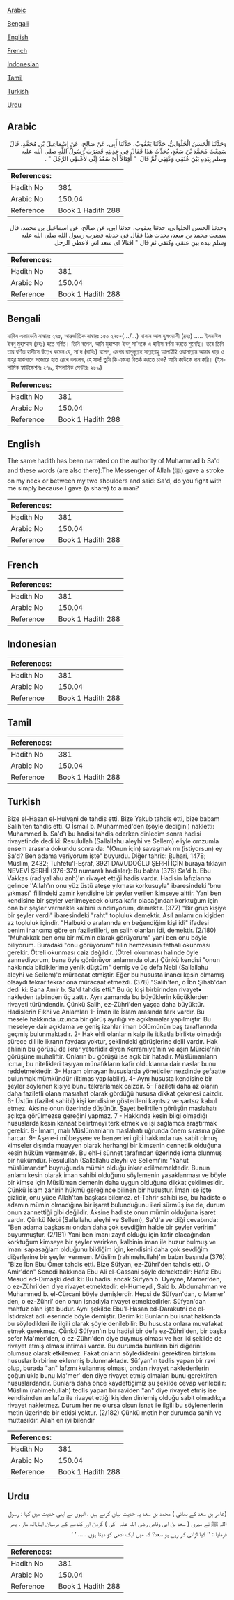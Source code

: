 [Arabic](#arabic)

[Bengali](#bengali)

[English](#english)

[French](#french)

[Indonesian](#indonesian)

[Tamil](#tamil)

[Turkish](#turkish)

[Urdu](#urdu)

## Arabic


<div dir="rtl" lang="ar" style={{fontSize:'larger',backgroundColor:'#f8f9fa',padding:20}}>
وَحَدَّثَنَا الْحَسَنُ الْحُلْوَانِيُّ، حَدَّثَنَا يَعْقُوبُ، حَدَّثَنَا أَبِي، عَنْ صَالِحٍ، عَنْ إِسْمَاعِيلَ بْنِ مُحَمَّدٍ، قَالَ سَمِعْتُ مُحَمَّدَ بْنَ سَعْدٍ، يُحَدِّثُ هَذَا فَقَالَ فِي حَدِيثِهِ فَضَرَبَ رَسُولُ اللَّهِ صلى الله عليه وسلم بِيَدِهِ بَيْنَ عُنُقِي وَكَتِفِي ثُمَّ قَالَ ‏ "‏ أَقِتَالاً أَىْ سَعْدُ إِنِّي لأُعْطِي الرَّجُلَ ‏"‏ ‏.‏
</div>
<div style={{backgroundColor:'#f8f9fa',padding:20, marginBottom: 10}}><table> <thead> <tr> <th>References:</th> <th></th> </tr> </thead> <tbody><tr><td>Hadith No</td><td>381</td></tr><tr><td>Arabic No</td><td>150.04</td></tr><tr><td>Reference</td><td>Book 1 Hadith 288</td></tr></tbody></table></div>


<div dir="rtl" lang="ar" style={{fontSize:'larger',backgroundColor:'#f8f9fa',padding:20}}>
وحدثنا الحسن الحلواني، حدثنا يعقوب، حدثنا ابي، عن صالح، عن اسماعيل بن محمد، قال سمعت محمد بن سعد، يحدث هذا فقال في حديثه فضرب رسول الله صلى الله عليه وسلم بيده بين عنقي وكتفي ثم قال " اقتالا اى سعد اني لاعطي الرجل
</div>
<div style={{backgroundColor:'#f8f9fa',padding:20, marginBottom: 10}}><table> <thead> <tr> <th>References:</th> <th></th> </tr> </thead> <tbody><tr><td>Hadith No</td><td>381</td></tr><tr><td>Arabic No</td><td>150.04</td></tr><tr><td>Reference</td><td>Book 1 Hadith 288</td></tr></tbody></table></div>

## Bengali


<div dir="ltr" lang="bn" style={{fontSize:'larger',backgroundColor:'#f8f9fa',padding:20}}>
হাদিস একাডেমি নাম্বারঃ ২৭৫, আন্তর্জাতিক নাম্বারঃ ১৫০ ২৭৫-(.../...) হাসান আল হুলওয়ানী (রহঃ) ..... ইসমাঈল ইবনু মুহাম্মাদ (রহঃ) হতে বর্ণিত। তিনি বলেন, আমি মুহাম্মাদ ইবনু সা'দকে এ হাদীস বর্ণনা করতে শুনেছি। তবে তিনি তার বর্ণিত হাদীসে উল্লেখ করেন যে, সা'দ (রাযিঃ) বলেন, এরপর রাসূলুল্লাহ সাল্লাল্লাহু আলাইহি ওয়াসাল্লাম আমার ঘাড় ও বাহুর মাঝখানে সজোরে হাত রেখে বললেন, হে সাদ! তুমি কি এজন্য বিতর্ক করতে চাও? আমি কাউকে দান করি। (ইসলামিক ফাউন্ডেশনঃ ২৭৯, ইসলামিক সেন্টারঃ ২৮৯)
</div>
<div style={{backgroundColor:'#f8f9fa',padding:20, marginBottom: 10}}><table> <thead> <tr> <th>References:</th> <th></th> </tr> </thead> <tbody><tr><td>Hadith No</td><td>381</td></tr><tr><td>Arabic No</td><td>150.04</td></tr><tr><td>Reference</td><td>Book 1 Hadith 288</td></tr></tbody></table></div>

## English


<div dir="ltr" lang="en" style={{fontSize:'larger',backgroundColor:'#f8f9fa',padding:20}}>
The same hadith has been narrated on the authority of Muhammad b Sa'd and these words (are also there):The Messenger of Allah (ﷺ) gave a stroke on my neck or between my two shoulders and said: Sa'd, do you fight with me simply because I gave (a share) to a man?
</div>
<div style={{backgroundColor:'#f8f9fa',padding:20, marginBottom: 10}}><table> <thead> <tr> <th>References:</th> <th></th> </tr> </thead> <tbody><tr><td>Hadith No</td><td>381</td></tr><tr><td>Arabic No</td><td>150.04</td></tr><tr><td>Reference</td><td>Book 1 Hadith 288</td></tr></tbody></table></div>

## French


<div dir="ltr" lang="fr" style={{fontSize:'larger',backgroundColor:'#f8f9fa',padding:20}}>

</div>
<div style={{backgroundColor:'#f8f9fa',padding:20, marginBottom: 10}}><table> <thead> <tr> <th>References:</th> <th></th> </tr> </thead> <tbody><tr><td>Hadith No</td><td>381</td></tr><tr><td>Arabic No</td><td>150.04</td></tr><tr><td>Reference</td><td>Book 1 Hadith 288</td></tr></tbody></table></div>

## Indonesian


<div dir="ltr" lang="id" style={{fontSize:'larger',backgroundColor:'#f8f9fa',padding:20}}>

</div>
<div style={{backgroundColor:'#f8f9fa',padding:20, marginBottom: 10}}><table> <thead> <tr> <th>References:</th> <th></th> </tr> </thead> <tbody><tr><td>Hadith No</td><td>381</td></tr><tr><td>Arabic No</td><td>150.04</td></tr><tr><td>Reference</td><td>Book 1 Hadith 288</td></tr></tbody></table></div>

## Tamil


<div dir="ltr" lang="ta" style={{fontSize:'larger',backgroundColor:'#f8f9fa',padding:20}}>

</div>
<div style={{backgroundColor:'#f8f9fa',padding:20, marginBottom: 10}}><table> <thead> <tr> <th>References:</th> <th></th> </tr> </thead> <tbody><tr><td>Hadith No</td><td>381</td></tr><tr><td>Arabic No</td><td>150.04</td></tr><tr><td>Reference</td><td>Book 1 Hadith 288</td></tr></tbody></table></div>

## Turkish


<div dir="ltr" lang="tr" style={{fontSize:'larger',backgroundColor:'#f8f9fa',padding:20}}>
Bize el-Hasan el-Hulvani de tahdis etti. Bize Yakub tahdis etti, bize babam Salih'ten tahdis etti. O İsmail b. Muhammed'den (şöyle dediğini) nakletti: Muhammed b. Sa'd'ı bu hadisi tahdis ederken dinledim sonra hadisi rivayetinde dedi ki: Resulullah (Sallallahu aleyhi ve Sellem) eliyle omzumla ensem arasına dokundu sonra da: "(Onun için) savaşmak mı (istiyorsun) ey Sa'd? Ben adama veriyorum işte" buyurdu. Diğer tahric: Buhari, 1478; Müslim, 2432; Tuhfetu'l-Eşraf, 3921 DAVUDOĞLU ŞERHİ İÇİN buraya tıklayın NEVEVİ ŞERHİ (376-379 numaralı hadisler): Bu babta (376) Sa'd b. Ebu Vakkas (radıyalIahu anh)'ın rivayet ettiği hadis vardır. Hadisin lafızlarına gelince ''Allah'ın onu yüz üstü ateşe yıkması korkusuyla" ibaresindeki 'bnu yıkması" fiilindeki zamir kendisine bir şeyler verilen kimseye aittir. Yani ben kendisine bir şeyler verilmeyecek olursa kafir olacağından korktuğum için ona bir şeyler vermekle kalbini ısındırıyorum, demektir. (377) "Bir grup kişiye bir şeyler verdi" ibaresindeki "raht" topluluk demektir. Asıl anlamı on kişiden az topluluk içindir. "Halbuki o aralarında en beğendiğim kişi idi" ifadesi benim inancıma göre en faziletlileri, en salih olanları idi, demektir. (2/180) "Muhakkak ben onu bir mümin olarak görüyorum" yani ben onu böyle biliyorum. Buradaki "onu görüyorum" fiilin hemzesinin fethalı okunması gerekir. Ötreli okunması caiz değildir. (Ötreli okunması halinde öyle zannediyorum, bana öyle görünüyor anlamında olur.) Çünkü kendisi "onun hakkında bildiklerime yenik düştüm" demiş ve üç defa Nebi (Sallallahu aleyhi ve Sellem)'e müracaat etmiştir. Eğer bu hususta inancı kesin olmamış olsaydı tekrar tekrar ona müracaat etmezdi. (378) "Salih'ten, o İbn Şihab'dan dedi ki: Bana Amir b. Sa'd tahdis etti." Bu üç kişi birbirinden rivayet• nakleden tabiinden üç zattır. Aynı zamanda bu büyüklerin küçüklerden rivayeti türündendir. Çünkü Salih, ez-Zühri'den yaşça daha büyüktür. Hadislerin Fıkhi ve Anlamları 1- İman ile İslam arasında fark vardır. Bu mesele hakkında uzunca bir görüş ayrılığı ve açıklamalar yapılmıştır. Bu meseleye dair açıklama ve geniş izahlar iman bölümünün baş taraflarında geçmiş bulunmaktadır. 2- Hak ehli olanların kalp ile itikatIa birlikte olmadığı sürece dil ile ikrarın faydası yoktur, şeklindeki görüşlerine delil vardır. Hak ehlinin bu görüşü de ikrar yeterlidir diyen Kerramiye'nin ve aşırı Mürcie'nin görüşüne muhaliftir. Onların bu görüşü ise açık bir hatadır. Müslümanların icmaı, bu nitelikleri taşıyan münafıkların kafir olduklarına dair naslar bunu reddetmektedir. 3- Haram olmayan hususlarda yöneticiler nezdinde şefaatte bulunmak mümkündür (iltimas yapılabilir). 4- Aynı hususta kendisine bir şeyler söylenen kişiye bunu tekrarlamak caizdir. 5- Fazileti daha az olanın daha faziletli olana masıahat olarak gördüğü hususa dikkat çekmesi caizdir. 6- Üstün (fazilet sahibi) kişi kendisine gösterileni kayıtsız ve şartsız kabul etmez. Aksine onun üzerinde düşünür. Şayet belirtilen görüşün maslahatı açıkça görülmezse gereğini yapmaz. 7 - Hakkında kesin bilgi olmadığı hususlarda kesin kanaat belirtmeyi terk etmek ve işi sağlamca araştırmak gerekir. 8- İmam, malı Müslümanların maslahatı uğrunda önem sırasına göre harcar. 9- Aşere-i mübeşşere ve benzerleri gibi hakkında nas sabit olmuş kimseler dışında muayyen olarak herhangi bir kimsenin cennetlik olduğuna kesin hüküm vermemek. Bu ehl-i sünnet tarafından üzerinde icma olunmuş bir hükümdür. ResululIah (Sallallahu aleyhi ve Sellemı'in: "Yahut müslümandır" buyruğunda mümin olduğu inkar edilmemektedir. Bunun anlamı kesin olarak iman sahibi olduğunu söylemenin yasaklanması ve böyle bir kimse için Müslüman demenin daha uygun olduğuna dikkat çekilmesidir. Çünkü İslam zahirin hükmü gereğince bilinen bir husustur. İman ise içte gizlidir, onu yüce Allah'tan başkası bilemez. et-Tahrir sahibi ise, bu hadiste o adamın mümin olmadığına bir işaret bulunduğunu ileri sürmüş ise de, durum onun zannettiği gibi değildir. Aksine hadiste onun mümin olduğuna işaret vardır. Çünkü Nebi (Sallallahu aleyhi ve Sellem), Sa'd'a verdiği cevabında: "Ben adama başkasını ondan daha çok sevdiğim halde bir şeyler veririm" buyurmuştur. (2/181) Yani ben imanı zayıf olduğu için kafir olacağından korktuğum kimseye bir şeyler verirken, kalbinin iman ile huzur bulmuş ve imanı sapasağlam olduğunu bildiğim için, kendisini daha çok sevdiğim diğerlerine bir şeyler vermem. Müslim (rahimehullah)'ın babın başında (376): "Bize İbn Ebu Ömer tahdis etti. Bize Süfyan, ez-Zühri'den tahdis etti. O Amir'den" Senedi hakkında Ebu Ali el-Gassani şöyle demektedir: Hafız Ebu Mesud ed-Dımaşki dedi ki: Bu hadisi ancak Süfyan b. Uyeyne, Mamer'den, o ez-Zühri'den diye rivayet etmektedir. el-Humeydi, Said b. Abdurrahman ve Muhammed b. el-Cürcani böyle demişlerdir. Hepsi de Süfyan'dan, o Mamer' den, o ez-Zühri' den onun isnadıyla rivayet etmektedirler. Süfyan'dan mahfuz olan işte budur. Aynı şekilde Ebu'l-Hasan ed-Darakutni de el-İstidrakat adlı eserinde böyle demiştir. Derim ki: Bunların bu isnat hakkında bu söyledikleri ile ilgili olarak şöyle denilebilir: Bu hususta onlara muvafakat etmek gerekmez. Çünkü Süfyan'ın bu hadisi bir defa ez-Zühri'den, bir başka sefer Ma'mer'den, o ez-Zührı'den diye duymuş olması ve her iki şekilde de rivayet etmiş olması ihtimali vardır. Bu durumda bunların biri diğerini olumsuz olarak etkilemez. Fakat onların söylediklerini gerektiren birtakım hususlar birbirine eklenmiş bulunmaktadır. Süfyan'ın tedlis yapan bir ravi olup, burada "an" lafzmı kullanmış olması, ondan rivayet nakledenlerin çoğunlukla bunu Ma'mer' den diye rivayet etmiş olmaları bunu gerektiren hususlardandır. Bunlara daha önce kaydettiğimiz şu şekilde cevap verilebilir: Müslim (rahimehullah) tedlis yapan bir raviden "an" diye rivayet etmiş ise kendisinden an lafzı ile rivayet ettiği kişiden dinlemiş olduğu sabit olmadıkça rivayet nakletmez. Durum her ne olursa olsun isnat ile ilgili bu söylenenlerin metin üzerinde bir etkisi yoktur. (2/182) Çünkü metin her durumda sahih ve muttasıldır. Allah en iyi bilendir
</div>
<div style={{backgroundColor:'#f8f9fa',padding:20, marginBottom: 10}}><table> <thead> <tr> <th>References:</th> <th></th> </tr> </thead> <tbody><tr><td>Hadith No</td><td>381</td></tr><tr><td>Arabic No</td><td>150.04</td></tr><tr><td>Reference</td><td>Book 1 Hadith 288</td></tr></tbody></table></div>

## Urdu


<div dir="rtl" lang="ur" style={{fontSize:'larger',backgroundColor:'#f8f9fa',padding:20}}>
(عامر بن سعد کے بھائی ) محمد بن سعد یہ حدیث بیان کرتے ہیں ، انہوں نے اپنی حدیث میں کہا : رسول اللہ ﷺ نے میری ( سعد بن ابی وقاص ‌رضی ‌اللہ ‌عنہ ‌ ‌ کی ) گردن اور کندھے کے درمیان اپناہاتھ مار ، پھر فرمایا : ’’ کیا لڑائی کر رہے ہو سعد؟ کہ میں ایک آدمی کو دیتا ہوں ..... ‘ ‘
</div>
<div style={{backgroundColor:'#f8f9fa',padding:20, marginBottom: 10}}><table> <thead> <tr> <th>References:</th> <th></th> </tr> </thead> <tbody><tr><td>Hadith No</td><td>381</td></tr><tr><td>Arabic No</td><td>150.04</td></tr><tr><td>Reference</td><td>Book 1 Hadith 288</td></tr></tbody></table></div>
